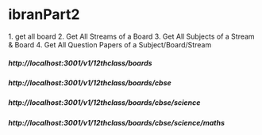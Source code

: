 # ibranPart2

1.⁠ ⁠get all board
2.⁠ ⁠⁠Get All Streams of a Board
3.⁠ ⁠⁠Get All Subjects of a Stream & Board
4.⁠ ⁠⁠Get All Question Papers of a Subject/Board/Stream

##### http://localhost:3001/v1/12thclass/boards

##### http://localhost:3001/v1/12thclass/boards/cbse

##### http://localhost:3001/v1/12thclass/boards/cbse/science

##### http://localhost:3001/v1/12thclass/boards/cbse/science/maths
